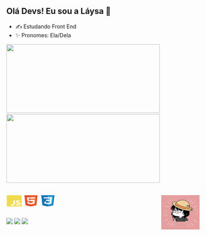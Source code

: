 ## Olá Devs! Eu sou a Láysa :wave:

- ✍️ Estudando Front End
- ✨ Pronomes: Ela/Dela 

<div align="left">
  <img height="180em"  width=400px src="https://github-readme-stats.vercel.app/api?username=Asyal0&show_icons=true&theme=radical"> 
  <img height="180em" width=400px src="https://github-readme-stats.vercel.app/api/top-langs/?username=Asyal0&layout=compact&theme=radical"> 
</div>

##

  <div style="display: inline_block">
    <img align="center" alt="Asyal-Js" height="30" width="40" src="https://raw.githubusercontent.com/devicons/devicon/master/icons/javascript/javascript-plain.svg">
    <img align="center" alt="Asyal-HTML" height="30" width="40" src="https://raw.githubusercontent.com/devicons/devicon/master/icons/html5/html5-original.svg">
    <img align="center" alt="Asyal-CSS" height="30" width="40" src="https://raw.githubusercontent.com/devicons/devicon/master/icons/css3/css3-original.svg">
    <img align="right" alt="Asyal.gif" height="90" width="100"
src="https://github.com/Asyal0/Asyal0/blob/main/asyal.gif?raw=true">
  </div>
  <div>
   

##

<div>
  <a href="https://instagram.com/lla.ysa?utm_source=qr&igshid=ZDc4ODBmNjlmNQ%3D%3D" target="_blank"><img src="https://img.shields.io/badge/-Instagram-%23E4405F?style=for-the-badge&logo=instagram&logoColor=white" target="_blank"></a>
  <a href = "mailto:laysasantoos03@gmail.com"><img src="https://img.shields.io/badge/-Gmail-%23333?style=for-the-badge&logo=gmail&logoColor=white" target="_blank"></a>
  <a href="https://www.linkedin.com/in/laysa-santos-655aa9219target="_blank"><img src="https://img.shields.io/badge/-LinkedIn-%230077B5?style=for-the-badge&logo=linkedin&logoColor=white" target="_blank"></a>
</div>
